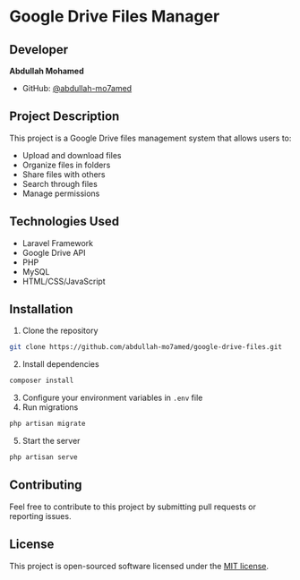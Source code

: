 # Google Drive Files Manager

## Developer

**Abdullah Mohamed**
- GitHub: [@abdullah-mo7amed](http://github.com/abdullah-mo7amed/)

## Project Description
This project is a Google Drive files management system that allows users to:
- Upload and download files
- Organize files in folders
- Share files with others
- Search through files
- Manage permissions

## Technologies Used
- Laravel Framework
- Google Drive API
- PHP
- MySQL
- HTML/CSS/JavaScript

## Installation
1. Clone the repository
```bash
git clone https://github.com/abdullah-mo7amed/google-drive-files.git
```

2. Install dependencies
```bash
composer install
```

3. Configure your environment variables in `.env` file
4. Run migrations
```bash
php artisan migrate
```

5. Start the server
```bash
php artisan serve
```

## Contributing
Feel free to contribute to this project by submitting pull requests or reporting issues.

## License
This project is open-sourced software licensed under the [MIT license](https://opensource.org/licenses/MIT).
